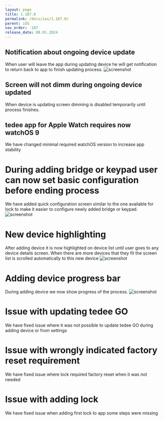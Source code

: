 ```yaml
---
layout: page
title: 1.187.0
permalink: /docs/ios/1.187.0/
parent: iOS
nav_order: -187
release_date: 08.01.2024
---
```


## Notification about ongoing device update
When user will leave the app during updating device he will get notification to return back to app to finish updating process.
![screenshot](/tedee-release-notes/docs/ios/assets/1.187.0-notification-device-update.png)

## Screen will not dimm during ongoing device updated
When device is updating screen dimming is disabled temporarily until process finishes.

## tedee app for Apple Watch requires now watchOS 9
We have changed minimal required watchOS version to increase app stability

# During adding bridge or keypad user can now set basic configuration before ending process
We have added quick configuration screen similar to the one available for lock to make it easier to configure newly added bridge or keypad.
![screenshot](/tedee-release-notes/docs/ios/assets/1.187.0-add-device-quick-config.png)

# New device highlighting
After adding device it is now highlighted on device list until user goes to any device details screen. When there are more devices that they fit the screen list is scrolled automatically to this new device
![screenshot](/tedee-release-notes/docs/ios/assets/1.187.0-add-device-highlight.png)

# Adding device progress bar
During adding device we now show progress of the process.
![screenshot](/tedee-release-notes/docs/ios/assets/1.187.0-add-device-progress-bar.png)

# Issue with updating tedee GO
We have fixed issue where it was not possible to update tedee GO during adding device or from settings

# Issue with wrongly indicated factory reset requirement
We have fixed issue where lock required factory reset when it was not needed

# Issue with adding lock
We have fixed issue when adding first lock to app some steps were missing
